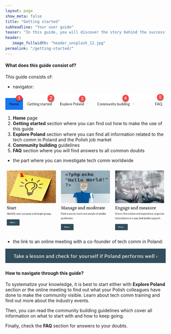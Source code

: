 ```yaml
---
layout: page
show_meta: false
title: "Getting started"
subheadline: "Your user guide"
teaser: "In this guide, you will discover the story behind the successful creation of the tech comm community in Poland. Following the path, you will find out how much can be done, not necessarily with a predefined budget to bring the industry together."
header:
   image_fullwidth: "header_unsplash_12.jpg"
permalink: "/getting-started/"
---
```



#### What does this guide consist of?


This guide consists of:

* navigator:

![menu](../images/main_menu.jpg)

1. **Home** page
2. **Getting started** section where you can find out how to make the use of this guide
3. **Explore Poland** section where you can find all information related to the tech comm in Poland and the Polish job market
4. **Community building** guidelines
5. **FAQ** section where you will find answers to all common doubts

* the part where you can investigate tech comm worldwide

![roadmap](../images/com_roadmap.jpg)

* the link to an online meeting with a co-founder of tech comm in Poland:

![link](../images/link.jpg)




#### How to navigate through this guide?

To systematize your knowledge, it is best to start either with **Explore Poland** section or the online meeting to find out what your Polish colleagues have done to make the community visible. Learn about tech comm training and find out more about the industry events.

Then, you can read the community building guidelines which cover all information on what to start with and how to keep going. 

Finally, check the **FAQ** section for answers to your doubts.

